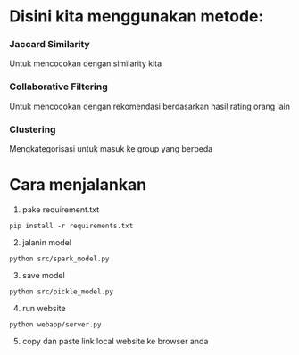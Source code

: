 # Disini kita menggunakan metode:

### Jaccard Similarity
Untuk mencocokan dengan similarity kita

### Collaborative Filtering
Untuk mencocokan dengan rekomendasi berdasarkan hasil rating orang lain

### Clustering
Mengkategorisasi untuk masuk ke group yang berbeda

# Cara menjalankan

  1. pake requirement.txt
  ```
  pip install -r requirements.txt
  ```

  2. jalanin model
  ```
  python src/spark_model.py
  ```

  3. save model
  ```
  python src/pickle_model.py
  ```
  4. run website
  ```
  python webapp/server.py
  ```

  5. copy dan paste link local website ke browser anda